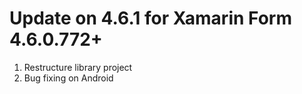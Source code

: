# Update on 4.6.1 for Xamarin Form 4.6.0.772+
1. Restructure library project
2. Bug fixing on Android
